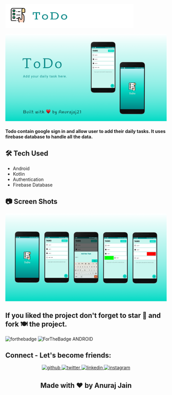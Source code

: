 <img src="https://github.com/Anurajaj21/ToDo/blob/master/app/src/main/res/drawable/todoIm3.png" width="400" height="75">
<p align="center">
<img src="https://github.com/Anurajaj21/ToDo/blob/d767257748561010766868a1b1bd5b0820110cd5/app/src/main/res/drawable/todoIm1.png" width="700">

#### Todo contain google sign in and allow user to add their daily tasks. It uses firebase database to handle all the data.

## 🛠 Tech Used
- Android
- Kotlin
- Authentication
- Firebase Database
 
## 📷 Screen Shots

<p align="center">
<img src="https://github.com/Anurajaj21/ToDo/blob/d767257748561010766868a1b1bd5b0820110cd5/app/src/main/res/drawable/todoIm2.png" width="1000">


## If you liked the project don't forget to star 🌟 and fork 🍽 the project.
![forthebadge](https://forthebadge.com/images/badges/built-with-love.svg)
![ForTheBadge ANDROID](https://forthebadge.com/images/badges/built-for-android.svg)

## Connect - Let's become friends:
<div align="center">
<a href="https://github.com/Anurajaj21" target="_blank">
<img src=https://img.shields.io/badge/github-%2324292e.svg?&style=for-the-badge&logo=github&logoColor=white alt=github style="margin-bottom: 5px;" />
</a>
<a href="https://twitter.com/AnurajJain6" target="_blank">
<img src=https://img.shields.io/badge/twitter-%2300acee.svg?&style=for-the-badge&logo=twitter&logoColor=white alt=twitter style="margin-bottom: 5px;" />
</a>
<a href="https://www.linkedin.com/in/anurajaj21/" target="_blank">
<img src=https://img.shields.io/badge/linkedin-%231E77B5.svg?&style=for-the-badge&logo=linkedin&logoColor=white alt=linkedin style="margin-bottom: 5px;" />
</a>
<a href="https://www.instagram.com/__anuraj_jain__/" target="_blank">
<img src=https://img.shields.io/badge/instagram-%23000000.svg?&style=for-the-badge&logo=instagram&logoColor=white alt=instagram style="margin-bottom: 5px;" />
</a>
</div> 
<h2 align="center">Made with ❤ by Anuraj Jain</h2>
